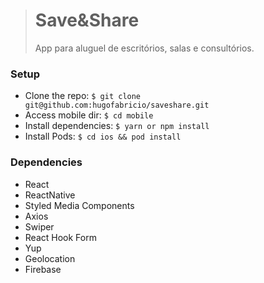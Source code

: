 > # Save&Share
>
> App para aluguel de escritórios, salas e consultórios.

### Setup

- Clone the repo: `$ git clone git@github.com:hugofabricio/saveshare.git`
- Access mobile dir: `$ cd mobile`
- Install dependencies: `$ yarn or npm install`
- Install Pods: `$ cd ios && pod install`

### Dependencies

- React
- ReactNative
- Styled Media Components
- Axios
- Swiper
- React Hook Form
- Yup
- Geolocation
- Firebase